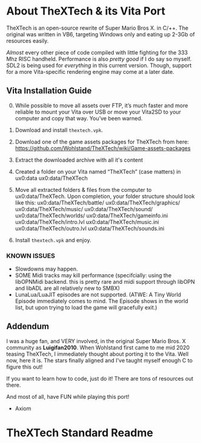 # About TheXTech & its Vita Port

TheXTech is an open-source rewrite of Super Mario Bros X. in C/++.
The original was written in VB6, targeting Windows only and eating up 2-3Gb of resources easily.

*Almost* every other piece of code compiled with little fighting for the 333 Mhz RISC handheld. Performance is also *pretty good* if I do say so myself. SDL2 is being used for *everything* in this current version. Though, support for a more Vita-specific rendering engine may come at a later date.

## Vita Installation Guide

0. While possible to move all assets over FTP, it’s much faster and more reliable to mount your Vita over USB or move your Vita2SD to your computer and copy that way. You’ve been warned.
1. Download and install `thextech.vpk`.
2. Download one of the game assets packages for TheXTech from here: https://github.com/Wohlstand/TheXTech/wiki/Game-assets-packages
3. Extract the downloaded archive with all it's content
4. Created a folder on your Vita named “TheXTech” (case matters) in ux0:data
        ux0:data/TheXTech
5. Move all extracted folders & files from the computer to ux0:data/TheXTech.
    Upon completion, your folder structure should look like this:
        ux0:data/TheXTech/battle/
        ux0:data/TheXTech/graphics/
        ux0:data/TheXTech/music/
        ux0:data/TheXTech/sound/
        ux0:data/TheXTech/worlds/
        ux0:data/TheXTech/gameinfo.ini
        ux0:data/TheXTech/intro.lvl
        ux0:data/TheXTech/music.ini
        ux0:data/TheXTech/outro.lvl
        ux0:data/TheXTech/sounds.ini

6. Install `thextech.vpk` and enjoy.


### KNOWN ISSUES

- Slowdowns may happen.
- SOME Midi tracks may kill performance (specifcially: using the libOPNMidi backend. this is pretty rare and midi support through libOPN and libADL are all relatively new to SMBX)
- LunaLua/LuaJIT episodes are not supported. (ATWE: A Tiny World Episode immediately comes to mind. The Episode shows in the world list, but upon trying to load the game will gracefully exit.)


## Addendum

I was a huge fan, and VERY involved, in the original Super Mario Bros. X community as **Luigifan2010**.
When Wohlstand first came to me mid 2020 teasing TheXTech, I immediately thought about porting it
to the Vita. Well now, here it is. The stars finally aligned and I've taught myself enough C to figure
this out!

If you want to learn how to code, just do it! There are tons of resources out there.

And most of all, have FUN while playing this port!

- Axiom


# TheXTech Standard Readme
